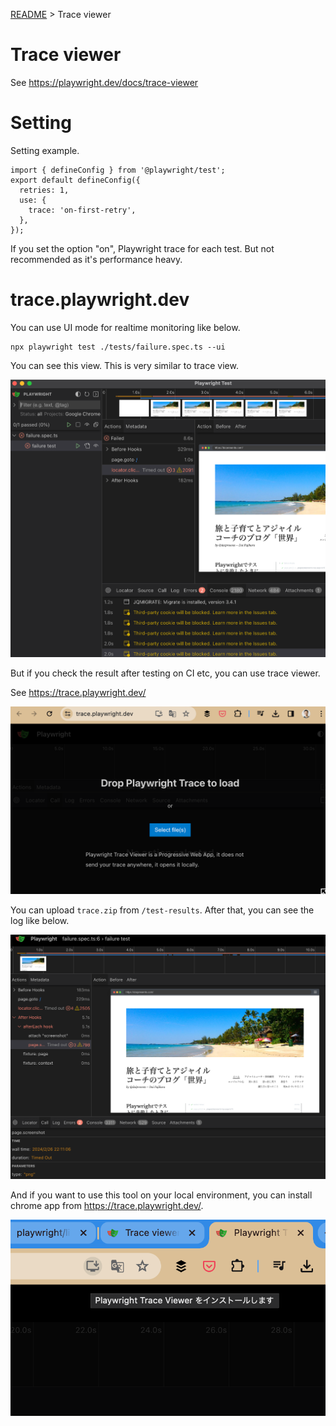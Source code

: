 [README](../README.md) > Trace viewer

# Trace viewer
See https://playwright.dev/docs/trace-viewer



# Setting
Setting example.

```
import { defineConfig } from '@playwright/test';
export default defineConfig({
  retries: 1,
  use: {
    trace: 'on-first-retry',
  },
});
```

If you set the option "on", Playwright trace for each test. But not recommended as it's performance heavy.

# trace.playwright.dev
You can use UI mode for realtime monitoring like below.

```
npx playwright test ./tests/failure.spec.ts --ui
```

You can see this view. This is very similar to trace view.

![](./trace-viewer03.png)

But if you check the result after testing on CI etc, you can use trace viewer.

See https://trace.playwright.dev/

![](./trace-viewer01.png)

You can upload `trace.zip` from `/test-results`. After that, you can see the log like below.

![](./trace-viewer02.png)

And if you want to use this tool on your local environment, you can install chrome app from https://trace.playwright.dev/.

![](./trace-viewer04.png)
